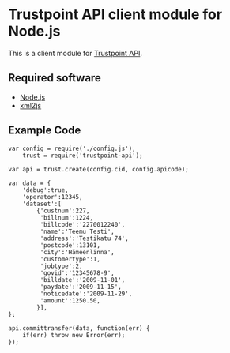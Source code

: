 
Trustpoint API client module for Node.js
========================================

This is a client module for [Trustpoint API](https://www.trustpoint.fi).

Required software
-----------------

* [Node.js](http://www.nodejs.org)
* [xml2js](http://github.com/Leonidas-from-XIV/node-xml2js/)

Example Code
------------

	var config = require('./config.js'),
	    trust = require('trustpoint-api');
	
	var api = trust.create(config.cid, config.apicode);
	
	var data = {
	    'debug':true,
	    'operator':12345,
	    'dataset':[
	        {'custnum':227,
	         'billnum':1224,
	         'billcode':'2270012240',
	         'name':'Teemu Testi',
	         'address':'Testikatu 74',
	         'postcode':13101,
	         'city':'Hämeenlinna',
	         'customertype':1,
	         'jobtype':2,
	         'govid':'12345678-9',
	         'billdate':'2009-11-01',
	         'paydate':'2009-11-15',
	         'noticedate':'2009-11-29',
	         'amount':1250.50,
	        }],
	};
	
	api.committransfer(data, function(err) {
	    if(err) throw new Error(err);
	});
